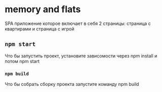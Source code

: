 # memory and flats

SPA приложение которое включает в себя 2 страницы: страница с квартирами и страница с игрой

## `npm start`

Что бы запустить проект, установите зависомости через npm install и потом npm start

### `npm build`

Что бы собрать сборку проекта запустите команду npm build
